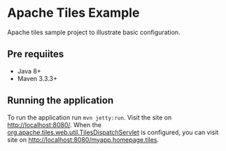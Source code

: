 # Apache Tiles Example
Apache tiles sample project to illustrate basic configuration.

## Pre requiites
- Java 8+
- Maven 3.3.3+

## Running the application
To run the application run `mvn jetty:run`. Visit the site on [http://localhost:8080/](http://localhost:8080/).
When the [org.apache.tiles.web.util.TilesDispatchServlet](http://tiles.apache.org/framework/apidocs/org/apache/tiles/web/util/TilesDispatchServlet.html) is configured, you can visit site on [http://localhost:8080/myapp.homepage.tiles](http://localhost:8080/myapp.homepage.tiles). 

